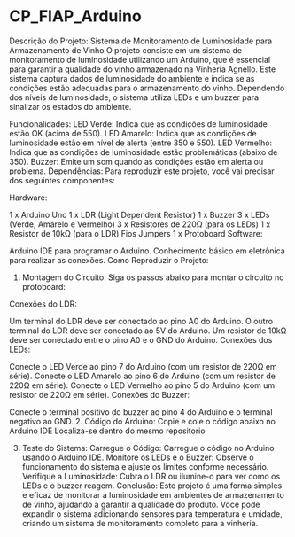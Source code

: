 # CP_FIAP_Arduino

Descrição do Projeto: Sistema de Monitoramento de Luminosidade para Armazenamento de Vinho
O projeto consiste em um sistema de monitoramento de luminosidade utilizando um Arduino, que é essencial para garantir a qualidade do vinho armazenado na Vinheria Agnello. Este sistema captura dados de luminosidade do ambiente e indica se as condições estão adequadas para o armazenamento do vinho. Dependendo dos níveis de luminosidade, o sistema utiliza LEDs e um buzzer para sinalizar os estados do ambiente.

Funcionalidades:
LED Verde: Indica que as condições de luminosidade estão OK (acima de 550).
LED Amarelo: Indica que as condições de luminosidade estão em nível de alerta (entre 350 e 550).
LED Vermelho: Indica que as condições de luminosidade estão problemáticas (abaixo de 350).
Buzzer: Emite um som quando as condições estão em alerta ou problema.
Dependências:
Para reproduzir este projeto, você vai precisar dos seguintes componentes:

Hardware:

1 x Arduino Uno
1 x LDR (Light Dependent Resistor)
1 x Buzzer
3 x LEDs (Verde, Amarelo e Vermelho)
3 x Resistores de 220Ω (para os LEDs)
1 x Resistor de 10kΩ (para o LDR)
Fios Jumpers
1 x Protoboard
Software:

Arduino IDE para programar o Arduino.
Conhecimento básico em eletrônica para realizar as conexões.
Como Reproduzir o Projeto:
1. Montagem do Circuito:
Siga os passos abaixo para montar o circuito no protoboard:

Conexões do LDR:

Um terminal do LDR deve ser conectado ao pino A0 do Arduino.
O outro terminal do LDR deve ser conectado ao 5V do Arduino.
Um resistor de 10kΩ deve ser conectado entre o pino A0 e o GND do Arduino.
Conexões dos LEDs:

Conecte o LED Verde ao pino 7 do Arduino (com um resistor de 220Ω em série).
Conecte o LED Amarelo ao pino 6 do Arduino (com um resistor de 220Ω em série).
Conecte o LED Vermelho ao pino 5 do Arduino (com um resistor de 220Ω em série).
Conexões do Buzzer:

Conecte o terminal positivo do buzzer ao pino 4 do Arduino e o terminal negativo ao GND.
2. Código do Arduino:
Copie e cole o código abaixo no Arduino IDE
Localiza-se dentro do mesmo repositorio 

3. Teste do Sistema:
Carregue o Código: Carregue o código no Arduino usando o Arduino IDE.
Monitore os LEDs e o Buzzer: Observe o funcionamento do sistema e ajuste os limites conforme necessário.
Verifique a Luminosidade: Cubra o LDR ou ilumine-o para ver como os LEDs e o buzzer reagem.
Conclusão:
Este projeto é uma forma simples e eficaz de monitorar a luminosidade em ambientes de armazenamento de vinho, ajudando a garantir a qualidade do produto. Você pode expandir o sistema adicionando sensores para temperatura e umidade, criando um sistema de monitoramento completo para a vinheria.
